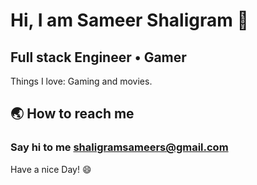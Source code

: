 # Hi, I am Sameer Shaligram 👋

## Full stack Engineer • Gamer

Things I love: Gaming and movies.

## 🌏 How to reach me 

### Say hi to me shaligramsameers@gmail.com

Have a nice Day! 😄
